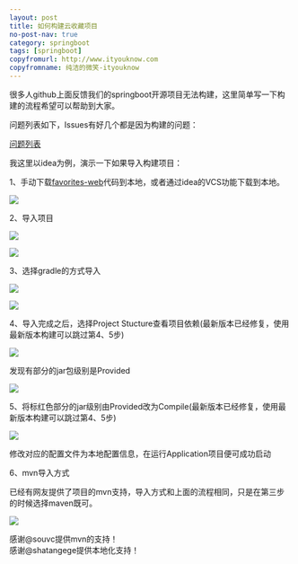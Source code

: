 ```yaml
---
layout: post
title: 如何构建云收藏项目
no-post-nav: true
category: springboot 
tags: [springboot]
copyfromurl: http://www.ityouknow.com
copyfromname: 纯洁的微笑-ityouknow
---
```


很多人github上面反馈我们的springboot开源项目无法构建，这里简单写一下构建的流程希望可以帮助到大家。

问题列表如下，Issues有好几个都是因为构建的问题：

[问题列表](https://github.com/cloudfavorites/favorites-web/issues)


我这里以idea为例，演示一下如果导入构建项目：

1、手动下载[favorites-web](https://github.com/cloudfavorites/favorites-web)代码到本地，或者通过idea的VCS功能下载到本地。

 
![](http://www.ityouknow.com/assets/images/2017/cloudfavorites/gradle1.png)


2、导入项目

 
![](http://www.ityouknow.com/assets/images/2017/cloudfavorites/gradle2.png)


 
![](http://www.ityouknow.com/assets/images/2017/cloudfavorites/gradle3.png)


3、选择gradle的方式导入

 
![](http://www.ityouknow.com/assets/images/2017/cloudfavorites/gradle4.png)


 
![](http://www.ityouknow.com/assets/images/2017/cloudfavorites/gradle5.png)


4、导入完成之后，选择Project Stucture查看项目依赖(最新版本已经修复，使用最新版本构建可以跳过第4、5步)


 
![](http://www.ityouknow.com/assets/images/2017/cloudfavorites/gradle6.png)


发现有部分的jar包级别是Provided  

 
![](http://www.ityouknow.com/assets/images/2017/cloudfavorites/gradle7.png)


5、将标红色部分的jar级别由Provided改为Compile(最新版本已经修复，使用最新版本构建可以跳过第4、5步)

 
![](http://www.ityouknow.com/assets/images/2017/cloudfavorites/gradle8.png)

修改对应的配置文件为本地配置信息，在运行Application项目便可成功启动


6、mvn导入方式

已经有网友提供了项目的mvn支持，导入方式和上面的流程相同，只是在第三步的时候选择maven既可。


 
![](http://www.ityouknow.com/assets/images/2017/cloudfavorites/mvn3.png)


感谢@souvc提供mvn的支持！  
感谢@shatangege提供本地化支持！